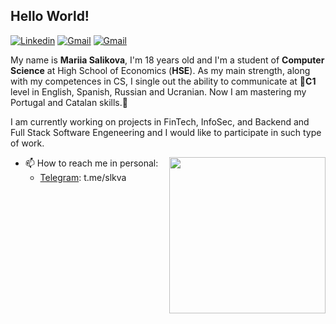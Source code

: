 ## Hello World!

[![Linkedin](https://img.shields.io/badge/-LinkedIn-blue?style=flat&logo=Linkedin&logoColor=white)](https://www.linkedin.com/in/mariiasalikova/)
[![Gmail](https://img.shields.io/badge/-Gmail-c14438?style=flat&logo=Gmail&logoColor=white)](mailto:salikova.work@gmail.com)
[![Gmail](https://img.shields.io/badge/-Gmail-c14438?style=flat&logo=Gmail&logoColor=white)](mailto:mtsalikova@edu.hse.ru)

My name is **Mariia Salikova**, I'm 18 years old and I'm a student of **Computer Science** at High School of Economics (**HSE**).
As my main strength, along with my competences in CS, I single out the ability to communicate at 💬**C1** level in English, Spanish, Russian and Ucranian. Now I am mastering my Portugal and Catalan skills.💬

I am currently working on projects in FinTech, InfoSec, and Backend and Full Stack Software Engeneering and I would like to participate in such type of work.

<img align= "right" width= "250" src= "https://pa1.narvii.com/6580/8098c6e9207376889eeb0532d9f5a0723c4d73f5_hq.gif"/>


- 📫 How to reach me in personal: 
   - <a>[Telegram](https://t.me/slkva): t.me/slkva </a>
